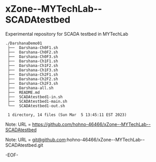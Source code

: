 # xZone--MYTechLab--SCADAtestbed

Experimental repository for SCADA testbed in MYTechLab

    ./DarshanaDemo01
     ├──  Darshana-Ch0F1.sh
     ├──  Darshana-Ch0F2.sh
     ├──  Darshana-Ch0F3.sh
     ├──  Darshana-Ch1F1.sh
     ├──  Darshana-Ch1F2.sh
     ├──  Darshana-Ch1F3.sh
     ├──  Darshana-Ch2F1.sh
     ├──  Darshana-Ch2F2.sh
     ├──  Darshana-Ch2F3.sh
     ├──  Darshana-all.sh
     ├──  README.md
     ├──  SCADAtestbed1-in.sh
     ├──  SCADAtestbed1-main.sh
     └──  SCADAtestbed1-out.sh
     
     1 directory, 14 files (Sun Mar  5 13:45:11 EST 2023)

Note: URL = https://github.com/hohno-46466/xZone--MYTechLab--SCADAtestbed

Note: URL = git@github.com:hohno-46466/xZone--MYTechLab--SCADAtestbed.git

-EOF-
